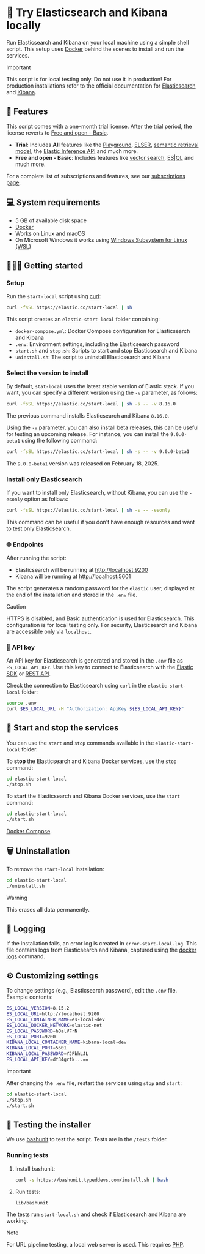 # 🚀 Try Elasticsearch and Kibana locally

Run Elasticsearch and Kibana on your local machine using a simple shell script. This setup uses [Docker](https://www.docker.com/) behind the scenes to install and run the services.

> [!IMPORTANT]  
> This script is for local testing only. Do not use it in production!
> For production installations refer to the official documentation for [Elasticsearch](https://www.elastic.co/downloads/elasticsearch) and [Kibana](https://www.elastic.co/downloads/kibana).

## 🌟 Features

This script comes with a one-month trial license.
After the trial period, the license reverts to [Free and open - Basic](https://www.elastic.co/subscriptions).

- **Trial**: Includes **All** features like the [Playground](https://www.elastic.co/docs/current/serverless/elasticsearch/playground), [ELSER](https://www.elastic.co/guide/en/machine-learning/current/ml-nlp-elser.html), [semantic retrieval model](https://www.elastic.co/guide/en/machine-learning/8.15/ml-nlp-text-emb-vector-search-example.html), the [Elastic Inference API](https://www.elastic.co/guide/en/elasticsearch/reference/current/inference-apis.html) and much more.
- **Free and open - Basic**: Includes features like [vector search](https://www.elastic.co/what-is/vector-search), [ES|QL](https://www.elastic.co/guide/en/elasticsearch/reference/current/esql.html) and much more.

For a complete list of subscriptions and features, see our [subscriptions page](https://www.elastic.co/subscriptions).

## 💻 System requirements

- 5 GB of available disk space
- [Docker](https://www.docker.com/)
- Works on Linux and macOS
- On Microsoft Windows it works using [Windows Subsystem for Linux (WSL)](https://learn.microsoft.com/en-us/windows/wsl/install)

## 🏃‍♀️‍➡️ Getting started

### Setup

Run the `start-local` script using [curl](https://curl.se/):

```bash
curl -fsSL https://elastic.co/start-local | sh
```

This script creates an `elastic-start-local` folder containing:

- `docker-compose.yml`: Docker Compose configuration for Elasticsearch and Kibana
- `.env`: Environment settings, including the Elasticsearch password
- `start.sh` and `stop.sh`: Scripts to start and stop Elasticsearch and Kibana
- `uninstall.sh`: The script to uninstall Elasticsearch and Kibana

### Select the version to install

By default, `stat-local` uses the latest stable version of Elastic stack. If you want, you can specify
a different version using the `-v` parameter, as follows:

```bash
curl -fsSL https://elastic.co/start-local | sh -s -- -v 8.16.0
```

The previous command installs Elasticsearch and Kibana `8.16.0`.

Using the `-v` parameter, you can also install beta releases, this can be useful for testing an
upcoming release. For instance, you can install the `9.0.0-beta1` using the following
command:

```bash
curl -fsSL https://elastic.co/start-local | sh -s -- -v 9.0.0-beta1
```

The `9.0.0-beta1` version was released on February 18, 2025.

### Install only Elasticsearch

If you want to install only Elasticsearch, without Kibana, you can use the `-esonly` option
as follows:

```bash
curl -fsSL https://elastic.co/start-local | sh -s -- -esonly
```

This command can be useful if you don't have enough resources and want to test only Elasticsearch.

### 🌐 Endpoints

After running the script:

- Elasticsearch will be running at <http://localhost:9200>
- Kibana will be running at <http://localhost:5601>

The script generates a random password for the `elastic` user, displayed at the end of the installation and stored in the `.env` file.

> [!CAUTION]
> HTTPS is disabled, and Basic authentication is used for Elasticsearch. This configuration is for local testing only. For security, Elasticsearch and Kibana are accessible only via `localhost`.

### 🔑 API key

An API key for Elasticsearch is generated and stored in the `.env` file as `ES_LOCAL_API_KEY`. Use this key to connect to Elasticsearch with the [Elastic SDK](https://www.elastic.co/guide/en/elasticsearch/client) or [REST API](https://www.elastic.co/guide/en/elasticsearch/reference/current/rest-apis.html).

Check the connection to Elasticsearch using `curl` in the `elastic-start-local` folder:

```bash
source .env
curl $ES_LOCAL_URL -H "Authorization: ApiKey ${ES_LOCAL_API_KEY}"
```

## 🐳 Start and stop the services

You can use the `start` and `stop` commands available in the `elastic-start-local` folder.

To **stop** the Elasticsearch and Kibana Docker services, use the `stop` command:

```bash
cd elastic-start-local
./stop.sh
```

To **start** the Elasticsearch and Kibana Docker services, use the `start` command:

```bash
cd elastic-start-local
./start.sh
```

[Docker Compose](https://docs.docker.com/reference/cli/docker/compose/).

## 🗑️ Uninstallation

To remove the `start-local` installation:

```bash
cd elastic-start-local
./uninstall.sh
```

> [!WARNING]  
> This erases all data permanently.

## 📝 Logging

If the installation fails, an error log is created in `error-start-local.log`. This file contains logs from Elasticsearch and Kibana, captured using the [docker logs](https://docs.docker.com/reference/cli/docker/container/logs/) command.

## ⚙️ Customizing settings

To change settings (e.g., Elasticsearch password), edit the `.env` file. Example contents:

```bash
ES_LOCAL_VERSION=8.15.2
ES_LOCAL_URL=http://localhost:9200
ES_LOCAL_CONTAINER_NAME=es-local-dev
ES_LOCAL_DOCKER_NETWORK=elastic-net
ES_LOCAL_PASSWORD=hOalVFrN
ES_LOCAL_PORT=9200
KIBANA_LOCAL_CONTAINER_NAME=kibana-local-dev
KIBANA_LOCAL_PORT=5601
KIBANA_LOCAL_PASSWORD=YJFbhLJL
ES_LOCAL_API_KEY=df34grtk...==
```

> [!IMPORTANT]
> After changing the `.env` file, restart the services using `stop` and `start`:
>
> ```bash
> cd elastic-start-local
> ./stop.sh
> ./start.sh
> ```

## 🧪 Testing the installer

We use [bashunit](https://bashunit.typeddevs.com/) to test the script. Tests are in the `/tests` folder.

### Running tests

1. Install bashunit:

   ```bash
   curl -s https://bashunit.typeddevs.com/install.sh | bash
   ```

2. Run tests:

   ```bash
   lib/bashunit
   ```

The tests run `start-local.sh` and check if Elasticsearch and Kibana are working.

> [!NOTE]
> For URL pipeline testing, a local web server is used. This requires [PHP](https://www.php.net/).
